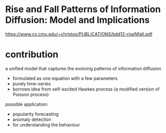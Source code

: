 # Rise and Fall Patterns of Information Diffusion: Model and Implications

https://www.cs.cmu.edu/~christos/PUBLICATIONS/kdd12-riseNfall.pdf

# contribution

a unified model that captures the evolving patterns of information diffusion

- formulated as one equation with a few parameters
- purely time-series
- borrows idea from self-excited Hawkes process (a modified version of Poisson process)

possible application:

- popularity forecasting
- anomaly detection
- for understanding the behaviour

